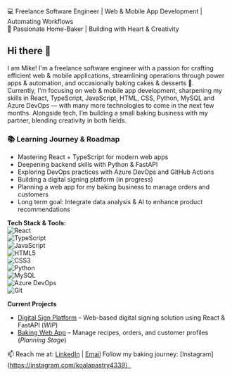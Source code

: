 <!--
**weewai/weewai** is a ✨ _special_ ✨ repository because its `README.md` (this file) appears on your GitHub profile.

Here are some ideas to get you started:

- 🔭 I’m currently working on ...
- 🌱 I’m currently learning ...
- 👯 I’m looking to collaborate on ...
- 🤔 I’m looking for help with ...
- 💬 Ask me about ...
- 📫 How to reach me: ...
- 😄 Pronouns: ...
- ⚡ Fun fact: ...
-->

💻 Freelance Software Engineer | Web & Mobile App Development | Automating Workflows  
🍰 Passionate Home-Baker | Building with Heart & Creativity

## Hi there 👋
I am Mike!
I'm a freelance software engineer with a passion for crafting efficient web & mobile applications, streamlining operations through power apps & automation, and occasionally baking cakes & desserts 🍰.  
Currently, I'm focusing on web & mobile app development, sharpening my skills in React, TypeScript, JavaScript, HTML, CSS, Python, MySQL and Azure DevOps — with many more technologies to come in the next few months. 
Alongside tech, I’m building a small baking business with my partner, blending creativity in both fields.

### 📚 Learning Journey & Roadmap  
- Mastering React + TypeScript for modern web apps  
- Deepening backend skills with Python & FastAPI  
- Exploring DevOps practices with Azure DevOps and GitHub Actions  
- Building a digital signing platform (in progress)  
- Planning a web app for my baking business to manage orders and customers  
- Long term goal: Integrate data analysis & AI to enhance product recommendations

**Tech Stack & Tools:**  
![React](https://img.shields.io/badge/-React-61DAFB?logo=react&logoColor=000)  
![TypeScript](https://img.shields.io/badge/-TypeScript-3178C6?logo=typescript&logoColor=fff)  
![JavaScript](https://img.shields.io/badge/-JavaScript-F7DF1E?logo=javascript&logoColor=000)  
![HTML5](https://img.shields.io/badge/-HTML5-E34F26?logo=html5&logoColor=fff)  
![CSS3](https://img.shields.io/badge/-CSS3-1572B6?logo=css3&logoColor=fff)  
![Python](https://img.shields.io/badge/-Python-3776AB?logo=python&logoColor=fff)  
![MySQL](https://img.shields.io/badge/-MySQL-4479A1?logo=mysql&logoColor=fff)  
![Azure DevOps](https://img.shields.io/badge/-Azure%20DevOps-0078D7?logo=azure-devops&logoColor=fff)  
![Git](https://img.shields.io/badge/-Git-F05032?logo=git&logoColor=fff)  

**Current Projects**  
- [Digital Sign Platform](https://github.com/yourusername/digital-sign) – Web-based digital signing solution using React & FastAPI (*WIP*)  
- [Baking Web App](https://github.com/yourusername/baking-app) – Manage recipes, orders, and customer profiles (*Planning Stage*)

📫 Reach me at: [LinkedIn](https://linkedin.com/in/weewai) | [Email](mailto:weewai@hotmail.com) 
Follow my baking journey: [Instagram](https://instagram.com/koalapastry4339）
